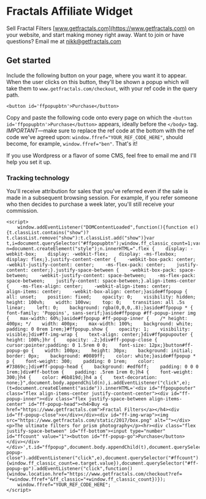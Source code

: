 # Fractals Affiliate Widget
Sell Fractal Filters [www.getfractals.com](https://www.getfractals.com) on your website, and start making money right away. Want to join or have questions? Email me at nikk@getfractals.com
## Get started
Include the following button on your page, where you want it to appear. When the user clicks on this button, they'll be shown a popup which will take them to ```www.getfractals.com/checkout```, with your ref code in the query path.
```
<button id='ffpopupbtn'>Purchase</button>
```

Copy and paste the following code onto every page on which the ```<button id='ffpopupbtn'>Purchase</button>``` appears, ideally before the ```</body>``` tag.
*IMPORTANT*—make sure to replace the ref code at the bottom with the ref code we've agreed upon: ```window.ffref="YOUR_REF_CODE_HERE"```, should become, for example, ```window.ffref="ben"```. That's it!

If you use Wordpress or a flavor of some CMS, feel free to email me and I'll help you set it up. 

### Tracking technology
You'll receive attribution for sales that you've referred even if the sale is made in a subsequent browsing session. For example, if you refer someone who then decides to purchase a week later, you'll still receive your commission.

```
<script>
    window.addEventListener("DOMContentLoaded",function(){function e(){t.classList.contains("show")?t.classList.remove("show"):t.classList.add("show")}var t,i=document.querySelector("#ffpopupbtn");window.ff_classic_count=1;var n=document.createElement("style");n.innerHTML=".flex {    display: -webkit-box;    display: -webkit-flex;    display: -ms-flexbox;    display: flex;}.justify-content-center {    -webkit-box-pack: center;    -webkit-justify-content: center;    -ms-flex-pack: center;    justify-content: center;}.justify-space-between {    -webkit-box-pack: space-between;    -webkit-justify-content: space-between;    -ms-flex-pack: space-between;    justify-content: space-between;}.align-items-center {    -ms-flex-align: center;    -webkit-align-items: center;     align-items: center;    -webkit-box-align: center;}aside#ffpopup {    all: unset;    position: fixed;    opacity: 0;    visibility: hidden;    height: 100vh;    width: 100vw;    top: 0;    transition: all .5s linear;    left: 0;    background: rgba(0,0,0,.8);}aside#ffpopup * {    font-family: 'Poppins', sans-serif;}aside#ffpopup #ff-popup-inner img {    max-width: 60%;}aside#ffpopup #ff-popup-inner {    /* height: 400px; */    width: 400px;    max-width: 100%;    background: white;    padding: 0 0rem 1rem;}#ffpopup.show {    opacity: 1;    visibility: visible;}div#ff-img-wrap {    text-align: center;}div#ffpopupouter {    height: 100%;}hr {    opacity: .2;}div#ff-popup-close {    cursor:pointer;padding: 0 1.5rem 0 0;    font-size: 12px;}button#ff-popup-go {    width: 100px;    height: 30px;    background: initial;    border: 0px;    background: #0089ff;    color: white;}aside#ffpopup * p {    font-weight: 300;    padding: 0 1rem;    color: #73869c;}div#ff-popup-head {    background: #edf6ff;    padding: 0 0 0 1rem;}div#ff-bottom {    padding: .5rem 1rem 0;}h4 {    font-weight: 300;}h4 {    color: #6b819d;}h4 a {    text-decoration: none;}",document.body.appendChild(n),i.addEventListener("click",e);(t=document.createElement("aside")).innerHTML='<div id="ffpopupouter" class="flex align-items-center justify-content-center"><div id="ff-popup-inner"><div class="flex justify-space-between align-items-center" id="ff-popup-head"><h4>Buy <a href="https://www.getfractals.com">Fractal Filters</a></h4><div id="ff-popup-close">x</div></div><div id="ff-img-wrap"><img src="https://www.getfractals.com/static/2017/box.png" alt=""></div><p>The ultimate filters for prism photography</p><hr><div class="flex justify-space-between" id="ff-bottom"><input type="number" id="ffcount" value="1"><button id="ff-popup-go">Purchase</button></div></div></div>',t.id="ffpopup",document.body.appendChild(t),document.querySelector("#ff-popup-close").addEventListener("click",e),document.querySelector("#ffcount").addEventListener("change",function(e){window.ff_classic_count=e.target.value}),document.querySelector("#ff-popup-go").addEventListener("click",function(){window.location.href="https://www.getfractals.com/checkout?ref= "+window.ffref+"&ff_classic="+window.ff_classic_count})});
    window.ffref="YOUR_REF_CODE_HERE";
</script>        
```
